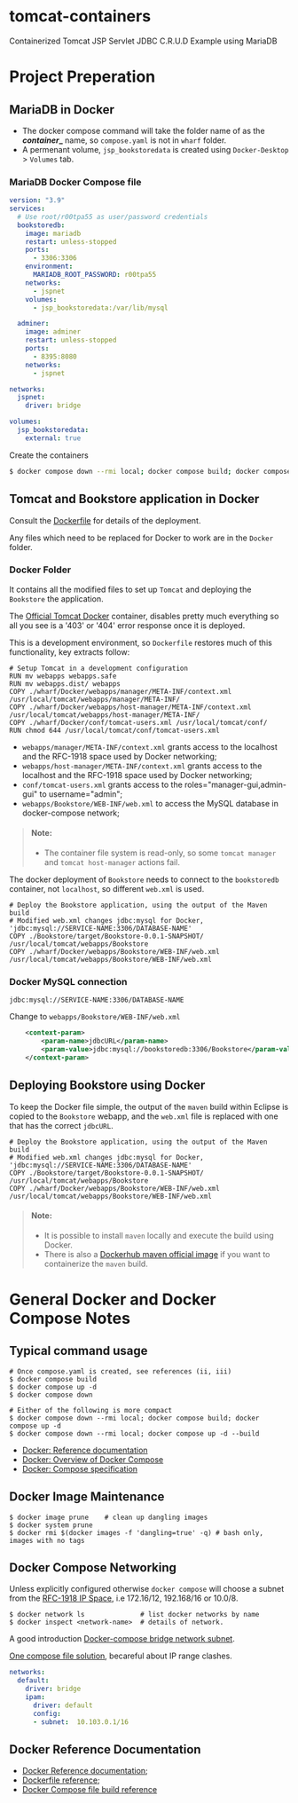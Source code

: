 # tomcat-containers
Containerized Tomcat JSP Servlet JDBC C.R.U.D Example using MariaDB

# Project Preperation

## MariaDB in Docker

* The docker compose command will take the folder name of as the **_container__** name, so `compose.yaml` is not in `wharf` folder.
* A permenant volume, `jsp_bookstoredata` is created using `Docker-Desktop` > `Volumes` tab.

### MariaDB Docker Compose file
```yaml
version: "3.9"
services:
  # Use root/r00tpa55 as user/password credentials
  bookstoredb:
    image: mariadb
    restart: unless-stopped
    ports:
      - 3306:3306
    environment:
      MARIADB_ROOT_PASSWORD: r00tpa55
    networks:
      - jspnet
    volumes:
      - jsp_bookstoredata:/var/lib/mysql

  adminer:
    image: adminer
    restart: unless-stopped
    ports:
      - 8395:8080
    networks:
      - jspnet

networks:
  jspnet:
    driver: bridge

volumes:
  jsp_bookstoredata:
    external: true
```

Create the containers
```bash
$ docker compose down --rmi local; docker compose build; docker compose up -d
```

## Tomcat and Bookstore application in Docker

Consult the [Dockerfile](../Dockerfile) for details of the deployment.

Any files which need to be replaced for Docker to work are in the `Docker` folder. 

### Docker Folder

It contains all the modified files to set up `Tomcat` and deploying the `Bookstore` the application.

The [Official Tomcat Docker](https://hub.docker.com/_/tomcat) container, disables pretty much everything so all you see is a '403' or '404' error response once it is deployed.

This is a development environment, so `Dockerfile` restores much of this functionality, key extracts follow:

```
# Setup Tomcat in a development configuration
RUN mv webapps webapps.safe
RUN mv webapps.dist/ webapps
COPY ./wharf/Docker/webapps/manager/META-INF/context.xml /usr/local/tomcat/webapps/manager/META-INF/
COPY ./wharf/Docker/webapps/host-manager/META-INF/context.xml /usr/local/tomcat/webapps/host-manager/META-INF/
COPY ./wharf/Docker/conf/tomcat-users.xml /usr/local/tomcat/conf/
RUN chmod 644 /usr/local/tomcat/conf/tomcat-users.xml
```

* `webapps/manager/META-INF/context.xml` grants access to the localhost and the RFC-1918 space used by Docker networking;
* `webapps/host-manager/META-INF/context.xml` grants access to the localhost and the RFC-1918 space used by Docker networking;
* `conf/tomcat-users.xml` grants access to the roles="manager-gui,admin-gui" to username="admin";
* `webapps/Bookstore/WEB-INF/web.xml` to access the MySQL database in docker-compose network;

> #### Note:
> 
> - The container file system is read-only, so some `tomcat manager` and `tomcat host-manager` actions fail.

The docker deployment of `Bookstore` needs to connect to the `bookstoredb` container, not `localhost`, so different `web.xml` is used.

```
# Deploy the Bookstore application, using the output of the Maven build
# Modified web.xml changes jdbc:mysql for Docker, 'jdbc:mysql://SERVICE-NAME:3306/DATABASE-NAME'
COPY ./Bookstore/target/Bookstore-0.0.1-SNAPSHOT/ /usr/local/tomcat/webapps/Bookstore
COPY ./wharf/Docker/webapps/Bookstore/WEB-INF/web.xml /usr/local/tomcat/webapps/Bookstore/WEB-INF/web.xml
```

### Docker MySQL connection

```
jdbc:mysql://SERVICE-NAME:3306/DATABASE-NAME
```
Change to `webapps/Bookstore/WEB-INF/web.xml`

```xml
	<context-param>
		<param-name>jdbcURL</param-name>
		<param-value>jdbc:mysql://bookstoredb:3306/Bookstore</param-value>
	</context-param>
```

## Deploying Bookstore using Docker

To keep the Docker file simple, the output of the `maven` build within Eclipse is copied to the `Bookstore` webapp, 
and the `web.xml` file is replaced with one that has the correct `jdbcURL`.

```
# Deploy the Bookstore application, using the output of the Maven build
# Modified web.xml changes jdbc:mysql for Docker, 'jdbc:mysql://SERVICE-NAME:3306/DATABASE-NAME'
COPY ./Bookstore/target/Bookstore-0.0.1-SNAPSHOT/ /usr/local/tomcat/webapps/Bookstore
COPY ./wharf/Docker/webapps/Bookstore/WEB-INF/web.xml /usr/local/tomcat/webapps/Bookstore/WEB-INF/web.xml
```

> #### Note:
>
> - It is possible to install `maven` locally and execute the build using Docker.
> - There is also a [Dockerhub maven official image](https://hub.docker.com/_/maven) if you want to containerize the `maven` build.

# General Docker and Docker Compose Notes

## Typical command usage

```
# Once compose.yaml is created, see references (ii, iii)
$ docker compose build
$ docker compose up -d 
$ docker compose down

# Either of the following is more compact
$ docker compose down --rmi local; docker compose build; docker compose up -d
$ docker compose down --rmi local; docker compose up -d --build
```

* [Docker: Reference documentation](https://docs.docker.com/reference/)
* [Docker: Overview of Docker Compose](https://docs.docker.com/compose/)
* [Docker: Compose specification](https://docs.docker.com/compose/compose-file)

## Docker Image Maintenance

```
$ docker image prune    # clean up dangling images
$ docker system prune 
$ docker rmi $(docker images -f 'dangling=true' -q) # bash only, images with no tags
```

## Docker Compose Networking

Unless explicitly configured otherwise `docker compose` will choose a subnet from the [RFC-1918 IP Space](https://www.ietf.org/rfc/rfc1918.txt), i.e 172.16/12, 192.168/16 or 10.0/8.

```
$ docker network ls              # list docker networks by name
$ docker inspect <network-name>  # details of network.
```

A good introduction [Docker-compose bridge network subnet](https://bobcares.com/blog/docker-compose-bridge-network-subnet/).

[One compose file solution](https://stackoverflow.com/questions/53949616/networks-created-by-docker-compose-do-not-respect-dockers-subnet-settings), 
becareful about IP range clashes.

```yaml
networks:
  default:
    driver: bridge
    ipam:
      driver: default
      config:
      - subnet:  10.103.0.1/16
```
## Docker Reference Documentation

* [Docker Reference documentation](https://docs.docker.com/reference/);
* [Dockerfile reference](https://docs.docker.com/engine/reference/builder/);
* [Docker Compose file build reference](https://docs.docker.com/compose/compose-file/build/)

